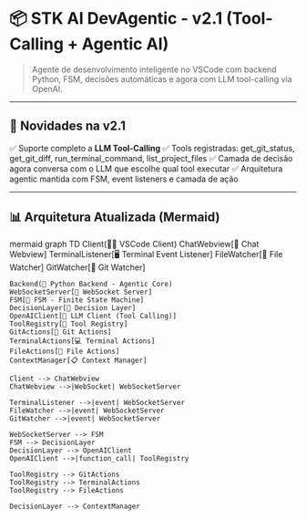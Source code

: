 # 📦 STK AI DevAgentic - v2.1 (Tool-Calling + Agentic AI)

> Agente de desenvolvimento inteligente no VSCode com backend Python, FSM, decisões automáticas e agora com LLM tool-calling via OpenAI.

---

## 🚀 Novidades na v2.1

✅ Suporte completo a **LLM Tool-Calling**
✅ Tools registradas: get_git_status, get_git_diff, run_terminal_command, list_project_files
✅ Camada de decisão agora conversa com o LLM que escolhe qual tool executar
✅ Arquitetura agentic mantida com FSM, event listeners e camada de ação

---

## 📊 Arquitetura Atualizada (Mermaid)

mermaid
graph TD
    Client(👨‍💻 VSCode Client)
    ChatWebview[💬 Chat Webview]
    TerminalListener[🖥️ Terminal Event Listener]
    FileWatcher[📂 File Watcher]
    GitWatcher[🔀 Git Watcher]

    Backend(🧠 Python Backend - Agentic Core)
    WebSocketServer[🔌 WebSocket Server]
    FSM[🔁 FSM - Finite State Machine]
    DecisionLayer[🧭 Decision Layer]
    OpenAIClient[🤖 LLM Client (Tool Calling)]
    ToolRegistry[🧰 Tool Registry]
    GitActions[🔀 Git Actions]
    TerminalActions[💻 Terminal Actions]
    FileActions[📁 File Actions]
    ContextManager[📋 Context Manager]

    Client --> ChatWebview
    ChatWebview -->|WebSocket| WebSocketServer

    TerminalListener -->|event| WebSocketServer
    FileWatcher -->|event| WebSocketServer
    GitWatcher -->|event| WebSocketServer

    WebSocketServer --> FSM
    FSM --> DecisionLayer
    DecisionLayer --> OpenAIClient
    OpenAIClient -->|function_call| ToolRegistry

    ToolRegistry --> GitActions
    ToolRegistry --> TerminalActions
    ToolRegistry --> FileActions

    DecisionLayer --> ContextManager
